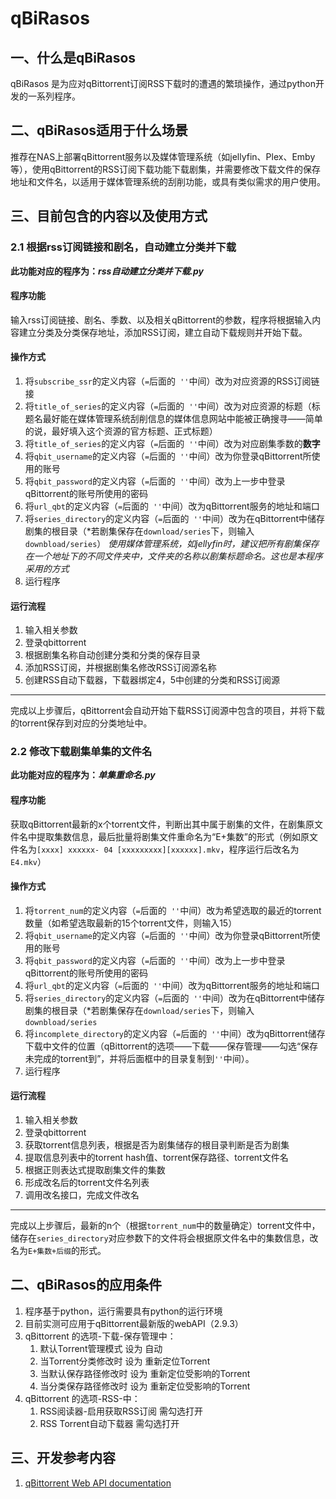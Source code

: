 # qBiRasos

## 一、什么是qBiRasos

qBiRasos 是为应对qBittorrent订阅RSS下载时的遭遇的繁琐操作，通过python开发的一系列程序。

## 二、qBiRasos适用于什么场景

推荐在NAS上部署qBittorrent服务以及媒体管理系统（如jellyfin、Plex、Emby等），使用qBittorrent的RSS订阅下载功能下载剧集，并需要修改下载文件的保存地址和文件名，以适用于媒体管理系统的刮削功能，或具有类似需求的用户使用。

## 三、目前包含的内容以及使用方式

### 2.1 根据rss订阅链接和剧名，自动建立分类并下载

**此功能对应的程序为：*rss自动建立分类并下载.py***

#### 程序功能

输入rss订阅链接、剧名、季数、以及相关qBittorrent的参数，程序将根据输入内容建立分类及分类保存地址，添加RSS订阅，建立自动下载规则并开始下载。

#### 操作方式

1. 将`subscribe_ssr`的定义内容（`=`后面的` ''`中间）改为对应资源的RSS订阅链接
2. 将`title_of_series`的定义内容（`=`后面的` ''`中间）改为对应资源的标题（标题名最好能在媒体管理系统刮削信息的媒体信息网站中能被正确搜寻——简单的说，最好填入这个资源的官方标题、正式标题）
3. 将`title_of_series`的定义内容（`=`后面的` ''`中间）改为对应剧集季数的**数字**
4. 将`qbit_username`的定义内容（`=`后面的` ''`中间）改为你登录qBittorrent所使用的账号
5. 将`qbit_password`的定义内容（`=`后面的` ''`中间）改为上一步中登录qBittorrent的账号所使用的密码
6. 将`url_qbt`的定义内容（`=`后面的` ''`中间）改为qBittorrent服务的地址和端口
7. 将`series_directory`的定义内容（`=`后面的` ''`中间）改为在qBittorrent中储存剧集的根目录（*若剧集保存在`download/series`下，则输入`downbload/series`）
   *使用媒体管理系统，如jellyfin时，建议把所有剧集保存在一个地址下的不同文件夹中，文件夹的名称以剧集标题命名。这也是本程序采用的方式*
8. 运行程序

#### 运行流程

1. 输入相关参数
2. 登录qbittorrent
3. 根据剧集名称自动创建分类和分类的保存目录
4. 添加RSS订阅，并根据剧集名修改RSS订阅源名称
5. 创建RSS自动下载器，下载器绑定4，5中创建的分类和RSS订阅源

*****

完成以上步骤后，qBittorrent会自动开始下载RSS订阅源中包含的项目，并将下载的torrent保存到对应的分类地址中。

### 2.2 修改下载剧集单集的文件名

**此功能对应的程序为：*单集重命名.py***

#### 程序功能

获取qBittorrent最新的x个torrent文件，判断出其中属于剧集的文件，在剧集原文件名中提取集数信息，最后批量将剧集文件重命名为“E+集数”的形式（例如原文件名为`[xxxx] xxxxxx- 04 [xxxxxxxxx][xxxxxx].mkv`，程序运行后改名为`E4.mkv`）

#### 操作方式

1. 将`torrent_num`的定义内容（`=`后面的` ''`中间）改为希望选取的最近的torrent数量（如希望选取最新的15个torrent文件，则输入15）
2. 将`qbit_username`的定义内容（`=`后面的` ''`中间）改为你登录qBittorrent所使用的账号
3. 将`qbit_password`的定义内容（`=`后面的` ''`中间）改为上一步中登录qBittorrent的账号所使用的密码
4. 将`url_qbt`的定义内容（`=`后面的` ''`中间）改为qBittorrent服务的地址和端口
5. 将`series_directory`的定义内容（`=`后面的` ''`中间）改为在qBittorrent中储存剧集的根目录（*若剧集保存在`download/series`下，则输入`downbload/series`
6. 将`incomplete_directory`的定义内容（`=`后面的` ''`中间）改为qBittorrent储存下载中文件的位置（qBittorrent的选项——下载——保存管理——勾选“保存未完成的torrent到”，并将后面框中的目录复制到`''`中间）。
7. 运行程序

#### 运行流程

1. 输入相关参数
2. 登录qbittorrent
3. 获取torrent信息列表，根据是否为剧集储存的根目录判断是否为剧集
4. 提取信息列表中的torrent hash值、torrent保存路径、torrent文件名
5. 根据正则表达式提取剧集文件的集数
6. 形成改名后的torrent文件名列表
7. 调用改名接口，完成文件改名

******

完成以上步骤后，最新的n个（根据`torrent_num`中的数量确定）torrent文件中，储存在`series_directory`对应参数下的文件将会根据原文件名中的集数信息，改名为`E+集数+后缀`的形式。

## 二、qBiRasos的应用条件

1. 程序基于python，运行需要具有python的运行环境
2. 目前实测可应用于qBittorrent最新版的webAPI（2.9.3）
3. qBittorrent 的选项-下载-保存管理中：
   1. 默认Torrent管理模式 设为 自动
   2. 当Torrent分类修改时 设为 重新定位Torrent
   3. 当默认保存路径修改时 设为 重新定位受影响的Torrent
   4. 当分类保存路径修改时 设为 重新定位受影响的Torrent
4. qBittorrent 的选项-RSS-中：
     1. RSS阅读器-启用获取RSS订阅 需勾选打开
     2. RSS Torrent自动下载器 需勾选打开

## 三、开发参考内容

1. [qBittorrent Web API documentation](https://github.com/qbittorrent/qBittorrent/wiki/WebUI-API-(qBittorrent-4.1))
